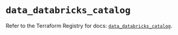 # `data_databricks_catalog`

Refer to the Terraform Registry for docs: [`data_databricks_catalog`](https://registry.terraform.io/providers/databricks/databricks/1.82.0/docs/data-sources/catalog).
